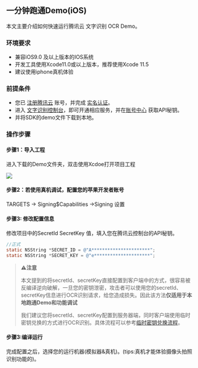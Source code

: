 ## 一分钟跑通Demo(iOS)

本文主要介绍如何快速运行腾讯云 文字识别 OCR Demo。



### 环境要求

- 兼容iOS9.0 及以上版本的IOS系统
- 开发工具使用Xcode11.0或以上版本，推荐使用Xcode 11.5
- 建议使用iphone真机体验



### 前提条件

- 您已 [注册腾讯云](https://cloud.tencent.com/document/product/378/17985) 账号，并完成 [实名认证](https://cloud.tencent.com/document/product/378/3629)。
- 进入 [文字识别控制台](https://console.cloud.tencent.com/ocr/general)，即可开通相应服务，并在[账号中心](https://console.cloud.tencent.com/cam/capi) 获取API秘钥。
- 并将SDK的demo文件下载到本地。



### 操作步骤

#### 步骤1：导入工程

进入下载的Demo文件夹，双击使用Xcdoe打开项目工程

![](https://scan-1254418846.cos.ap-guangzhou.myqcloud.com/demo/scan-doc/image/ORCSDK/iOS%E5%BC%80%E5%90%AFDemo%E5%B7%A5%E7%A8%8B.png)

#### 步骤2：若使用真机调试，配置您的苹果开发者账号

TARGETS -> Signing$Capabilities ->Signing 设置

#### 步骤3: 修改配置信息

修改项目中的SecretId SecretKey 值，填入您在腾讯云控制台的API秘钥。

```objective-c
//正式 
static NSString *SECRET_ID = @"A**********************";
static NSString *SECRET_KEY = @"e*********************";
```

> ⚠️**注意**
>
> 本文提到的将secretId、secretKey直接配置到客户端中的方式，很容易被反编译逆向破解，一旦您的密钥泄密，攻击者可以使用您的secretId、secretKey信息进行OCR识别请求，给您造成损失。因此该方法**仅适用于本地跑通Demo和功能调试**
>
> 我们建议您将secretId、secretKey配置到服务器端，同时客户端使用临时密钥兑换的方式进行OCR识别。具体流程可以参考[临时密钥兑换流程](https://github.com/TencentCloud/tc-ocr-sdk/tree/master/%E4%B8%B4%E6%97%B6%E5%AF%86%E9%92%A5%E5%85%91%E6%8D%A2)。



#### 步骤3:编译运行

完成配置之后，选择您的运行机器(模拟器&真机)。(tips:真机才能体验摄像头拍照识别功能的)。